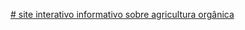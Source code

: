 <a href="https://agrinho-wine.vercel.app/"># site interativo informativo sobre agricultura orgânica<a/>
